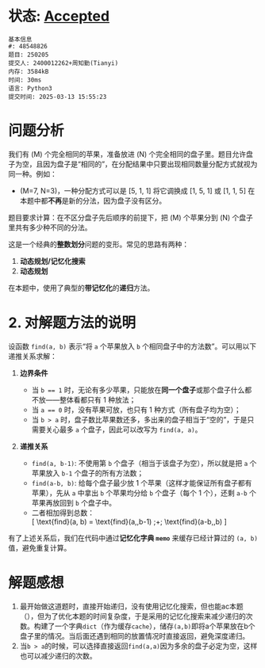 # 状态: [Accepted](http://xzmdsa.openjudge.cn/2025hw2/solution/48548826/)
```
基本信息
#: 48548826
题目: 250205
提交人: 2400012262+周知勤(Tianyi)
内存: 3584kB
时间: 30ms
语言: Python3
提交时间: 2025-03-13 15:55:23
```

# 问题分析

我们有 \(M\) 个完全相同的苹果，准备放进 \(N\) 个完全相同的盘子里。题目允许盘子为空，且因为盘子是“相同的”，在分配结果中只要出现相同数量分配方式就视为同一种。例如：
- \(M=7, N=3\)，一种分配方式可以是 
\[5, 1, 1\]
将它调换成 \[1, 5, 1\] 或 \[1, 1, 5\] 在本题中都**不再**是新的分法，因为盘子没有区分。

题目要求计算：在不区分盘子先后顺序的前提下，把 \(M\) 个苹果分到 \(N\) 个盘子里共有多少种不同的分法。

这是一个经典的**整数划分**问题的变形。常见的思路有两种：

1. **动态规划/记忆化搜索**  
2. **动态规划**  

在本题中，使用了典型的**带记忆化**的**递归**方法。

# 2. 对解题方法的说明

设函数 `find(a, b)` 表示“将 `a` 个苹果放入 `b` 个相同盘子中的方法数”。可以用以下递推关系求解：

1. **边界条件**  
   - 当 `b == 1` 时，无论有多少苹果，只能放在**同一个盘子**或那个盘子什么都不放——整体看都只有 1 种放法；  
   - 当 `a == 0` 时，没有苹果可放，也只有 1 种方式（所有盘子均为空）；  
   - 当 `b > a` 时，盘子数比苹果数还多，多出来的盘子相当于“空的”，于是只需要关心最多 `a` 个盘子，因此可以改写为 `find(a, a)`。

2. **递推关系**  
   - `find(a, b-1)`: 不使用第 `b` 个盘子（相当于该盘子为空），所以就是把 `a` 个苹果放入 `b-1` 个盘子的所有方法数；  
   - `find(a-b, b)`: 给每个盘子最少放 1 个苹果（这样才能保证所有盘子都有苹果），先从 `a` 中拿出 `b` 个苹果均分给 `b` 个盘子（每个 1 个），还剩 `a-b` 个苹果再放回到 `b` 个盘子中。  
   - 二者相加得到总数：  
     \[
     \text{find}(a, b) = \text{find}(a,\,b-1) \;+\; \text{find}(a-b,\,b)
     \]

有了上述关系后，我们在代码中通过**记忆化字典 `memo`** 来缓存已经计算过的 `(a, b)` 值，避免重复计算。

# 解题感想
1. 最开始做这道题时，直接开始递归，没有使用记忆化搜索，但也能ac本题（），但为了优化本题的时间复杂度，于是采用的记忆化搜索来减少递归的次数。构建了一个字典`dict`（作为缓存`cache`），储存`(a,b)`即将a个苹果放在b个盘子里的情况。当后面还遇到相同的放置情况时直接返回，避免深度递归。
2. 当`b > a`的时候，可以选择直接返回`find(a,a)`因为多余的盘子必定为空，这样也可以减少递归的次数。

